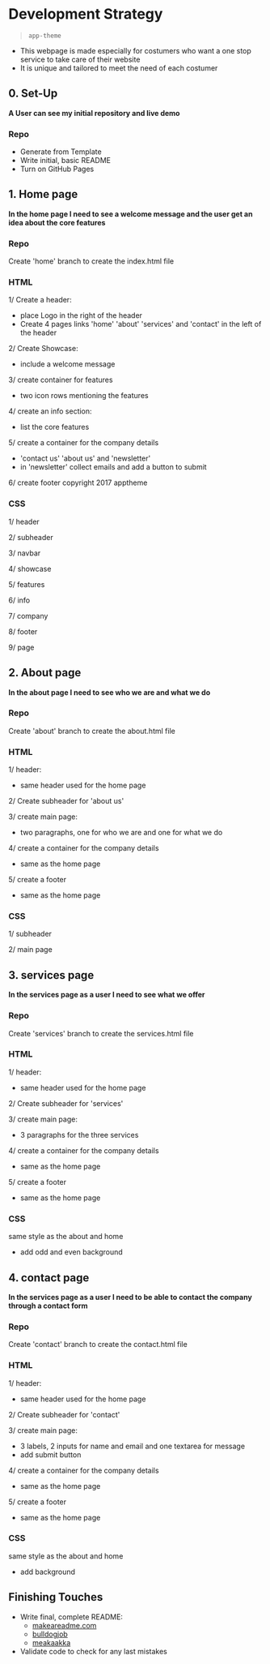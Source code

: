 # Development Strategy

> `app-theme`

- This webpage is made especially for costumers who want a one stop service to take care of their website 
- It is unique and tailored to meet the need of each costumer


## 0. Set-Up

__A User can see my initial repository and live demo__

### Repo

- Generate from Template
- Write initial, basic README
- Turn on GitHub Pages

## 1. Home page

__In the home page I need to see a welcome message and the user get an idea about the core features__

### Repo

Create 'home' branch to create the index.html file 

### HTML
1/ Create a header:
- place Logo in the right of the header
- Create 4 pages links 'home' 'about' 'services' and 'contact' in the left of the header 

2/ Create Showcase:
- include a welcome message 

3/ create container for features
- two icon rows mentioning the features

4/ create an info section:
- list the core features

5/ create a container for the company details
- 'contact us' 'about us' and 'newsletter' 
- in 'newsletter' collect emails and add a button to submit

6/ create footer 
copyright 2017 apptheme 

### CSS

1/ header

2/ subheader

3/ navbar

4/ showcase

5/ features

6/ info

7/ company

8/ footer

9/ page

## 2. About page

__In the about page I need to see who we are and what we do__

### Repo

Create 'about' branch to create the about.html file 

### HTML
1/ header:
- same header used for the home page 

2/ Create subheader for 'about us'

3/ create main page:
- two paragraphs, one for who we are and one for what we do

4/ create a container for the company details
- same as the home page

5/ create a footer 
- same as the home page

### CSS

1/ subheader

2/ main page

## 3. services page

__In the services page as a user I need to see what we offer__

### Repo

Create 'services' branch to create the services.html file 

### HTML
1/ header:
- same header used for the home page 

2/ Create subheader for 'services'

3/ create main page:
- 3 paragraphs for the three services

4/ create a container for the company details
- same as the home page

5/ create a footer 
- same as the home page

### CSS

same style as the about and home
- add odd and even background

## 4. contact page

__In the services page as a user I need to be able to contact the company through a contact form__

### Repo

Create 'contact' branch to create the contact.html file 

### HTML
1/ header:
- same header used for the home page 

2/ Create subheader for 'contact'

3/ create main page:
- 3 labels, 2 inputs for name and email and one textarea for message
- add submit button

4/ create a container for the company details
- same as the home page

5/ create a footer 
- same as the home page

### CSS

same style as the about and home
- add background

## Finishing Touches

- Write final, complete README:
  - [makeareadme.com](https://www.makeareadme.com/)
  - [bulldogjob](https://bulldogjob.com/news/449-how-to-write-a-good-readme-for-your-github-project)
  - [meakaakka](https://medium.com/@meakaakka/a-beginners-guide-to-writing-a-kickass-readme-7ac01da88ab3)
- Validate code to check for any last mistakes
